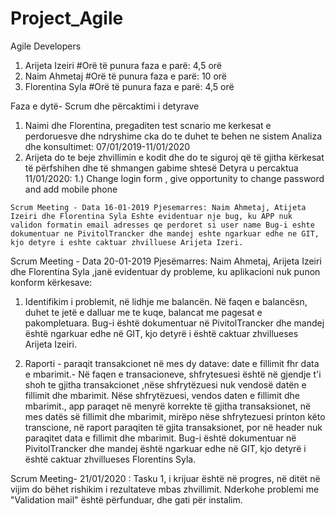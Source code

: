 # Project_Agile
Agile
Developers
  1. Arijeta Izeiri 
    #Orë të punura faza e parë: 4,5 orë
  2. Naim Ahmetaj
    #Orë të punura faza e parë: 10 orë
  3. Florentina Syla
    #Orë të punura faza e parë: 4,5 orë

Faza e dytë- Scrum dhe përcaktimi i detyrave
  1. Naimi dhe Florentina, pregaditen test scnario me kerkesat e perdoruesve dhe ndryshime cka do te duhet te behen ne sistem
  Analiza dhe konsultimet: 07/01/2019-11/01/2020
  2. Arijeta do te beje zhvillimin e kodit dhe do te siguroj që të gjitha kërkesat të përfshihen dhe të shmangen gabime shtesë
    Detyra u percaktua 11/01/2020: 
    1.) Change login form , give opportunity to change password and add mobile phone
    
    
    Scrum Meeting - Data 16-01-2019 Pjesemarres: Naim Ahmetaj, Atijeta Izeiri dhe Florentina Syla Eshte evidentuar nje bug, ku APP nuk validon formatin email adresses qe perdoret si user name Bug-i eshte dokumentuar ne PivitolTrancker dhe mandej eshte ngarkuar edhe ne GIT, kjo detyre i eshte caktuar zhvilluese Arijeta Izeri.



 Scrum Meeting - Data 20-01-2019 Pjesëmarres: Naim Ahmetaj, Arijeta Izeiri dhe Florentina Syla ,janë evidentuar dy probleme, ku aplikacioni nuk punon konform kërkesave:
 
 1. Identifikim i problemit, në lidhje me balancën. Në faqen e balancësn, duhet te jetë e dalluar me te kuqe, balancat me pagesat e pakompletuara. Bug-i është dokumentuar në PivitolTrancker dhe mandej është ngarkuar edhe në GIT, kjo detyrë i është caktuar zhvillueses Arijeta Izeiri.

 2. Raporti - paraqit transakcionet në mes dy datave: date e fillimit fhr data e mbarimit.- Në faqen e transacioneve, shfrytesuesi është në gjendje t'i shoh te gjitha transakcionet ,nëse shfrytëzuesi nuk vendosë datën e fillimit dhe mbarimit. Nëse shfrytëzuesi, vendos daten e fillimit dhe mbarimit., app paraqet në menyrë korrekte të gjitha transaksionet, në mes datës së fillimit dhe mbarimit, mirëpo nëse shfrytezuesi printon këto transcione, në raport paraqiten të gjita transaksionet, por në header nuk paraqitet data e fillimit dhe mbarimit. Bug-i është dokumentuar në PivitolTrancker dhe mandej është ngarkuar edhe në GIT, kjo detyrë i është caktuar zhvillueses Florentins Syla.
 
 Scrum Meeting- 21/01/2020 :
 Tasku 1, i krijuar është në progres, në ditët në vijim do bëhet rishikim i rezultateve mbas zhvillimit.
 Nderkohe problemi me "Validation mail" është përfunduar, dhe gati për instalim.
